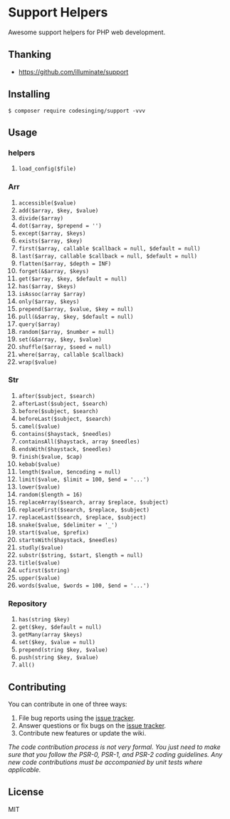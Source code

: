 # Support Helpers

Awesome support helpers for PHP web development.

## Thanking

- https://github.com/illuminate/support

## Installing

```shell
$ composer require codesinging/support -vvv
```

## Usage

### helpers

1. `load_config($file)`

### Arr

1. `accessible($value)`
1. `add($array, $key, $value)`
1. `divide($array)`
1. `dot($array, $prepend = '')`
1. `except($array, $keys)`
1. `exists($array, $key)`
1. `first($array, callable $callback = null, $default = null)`
1. `last($array, callable $callback = null, $default = null)`
1. `flatten($array, $depth = INF)`
1. `forget(&$array, $keys)`
1. `get($array, $key, $default = null)`
1. `has($array, $keys)`
1. `isAssoc(array $array)`
1. `only($array, $keys)`
1. `prepend($array, $value, $key = null)`
1. `pull(&$array, $key, $default = null)`
1. `query($array)`
1. `random($array, $number = null)`
1. `set(&$array, $key, $value)`
1. `shuffle($array, $seed = null)`
1. `where($array, callable $callback)`
1. `wrap($value)`

### Str

1. `after($subject, $search)`
1. `afterLast($subject, $search)`
1. `before($subject, $search)`
1. `beforeLast($subject, $search)`
1. `camel($value)`
1. `contains($haystack, $needles)`
1. `containsAll($haystack, array $needles)`
1. `endsWith($haystack, $needles)`
1. `finish($value, $cap)`
1. `kebab($value)`
1. `length($value, $encoding = null)`
1. `limit($value, $limit = 100, $end = '...')`
1. `lower($value)`
1. `random($length = 16)`
1. `replaceArray($search, array $replace, $subject)`
1. `replaceFirst($search, $replace, $subject)`
1. `replaceLast($search, $replace, $subject)`
1. `snake($value, $delimiter = '_')`
1. `start($value, $prefix)`
1. `startsWith($haystack, $needles)`
1. `studly($value)`
1. `substr($string, $start, $length = null)`
1. `title($value)`
1. `ucfirst($string)`
1. `upper($value)`
1. `words($value, $words = 100, $end = '...')`

### Repository

1. `has(string $key)`
1. `get($key, $default = null)`
1. `getMany(array $keys)`
1. `set($key, $value = null)`
1. `prepend(string $key, $value)`
1. `push(string $key, $value)`
1. `all()`

## Contributing

You can contribute in one of three ways:

1. File bug reports using the [issue tracker](https://github.com/codesinging/support/issues).
2. Answer questions or fix bugs on the [issue tracker](https://github.com/codesinging/support/issues).
3. Contribute new features or update the wiki.

_The code contribution process is not very formal. You just need to make sure that you follow the PSR-0, PSR-1, and PSR-2 coding guidelines. Any new code contributions must be accompanied by unit tests where applicable._

## License

MIT